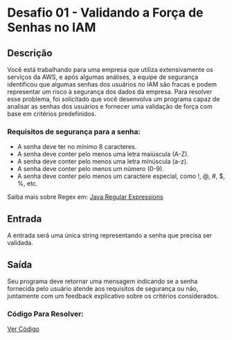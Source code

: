 # Desafio 01 - Validando a Força de Senhas no IAM

## Descrição

Você está trabalhando para uma empresa que utiliza extensivamente os serviços da AWS, e após algumas análises, a equipe de segurança identificou que algumas senhas dos usuários no IAM são fracas e podem representar um risco à segurança dos dados da empresa. Para resolver esse problema, foi solicitado que você desenvolva um programa capaz de analisar as senhas dos usuários e fornecer uma validação de força com base em critérios predefinidos.

### Requisitos de segurança para a senha:
- A senha deve ter no mínimo 8 caracteres.
- A senha deve conter pelo menos uma letra maiúscula (A-Z).
- A senha deve conter pelo menos uma letra minúscula (a-z).
- A senha deve conter pelo menos um número (0-9).
- A senha deve conter pelo menos um caractere especial, como !, @, #, $, %, etc.

Saiba mais sobre Regex em: [Java Regular Expressions](https://docs.oracle.com/javase/tutorial/essential/regex/)

## Entrada

A entrada será uma única string representando a senha que precisa ser validada.

## Saída

Seu programa deve retornar uma mensagem indicando se a senha fornecida pelo usuário atende aos requisitos de segurança ou não, juntamente com um feedback explicativo sobre os critérios considerados.

### Código Para Resolver:

[Ver Código](../Codigo_01/VerificandoSenhas.java)


